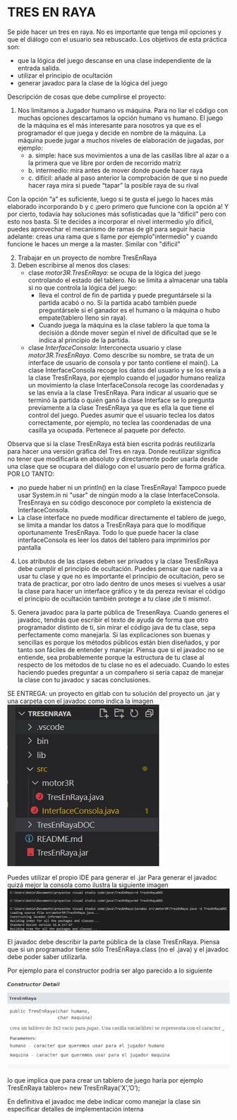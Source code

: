 # TRES EN RAYA
Se pide hacer  un tres en raya. 
No es importante que tenga mil opciones y que el diálogo con el usuario sea rebuscado. Los objetivos de esta práctica son:
- que la lógica del juego descanse en una clase independiente de la entrada salida.
- utilizar el principio de ocultación
- generar javadoc para la clase de la lógica del juego 

Descripción de cosas que debe  cumplirse el proyecto:
1. Nos limitamos a Jugador humano vs máquina. Para no liar el código con muchas opciones descartamos la opción humano vs humano. El juego de la máquina es el más interesante para nosotros ya que es el programador el que juega y decide en nombre de la máquina. La máquina puede jugar a muchos niveles de elaboración de jugadas, por ejemplo:
    * a. simple: hace sus movimientos a una de las casillas libre al azar o a la primera que ve libre por orden de recorrido matriz
    * b. intermedio: mira antes de mover donde  puede hacer raya 
    * c. difícil: añade al paso anterior la comprobación de que si no puede hacer raya mira si puede  “tapar” la posible raya de su rival 

Con la opción “a” es suficiente, luego si te gusta el juego lo haces más elaborado incorporando b y c ¡pero primero que funcione con la       opción a! Y por cierto, todavía hay soluciones más sofisticadas que la “dificil” pero con esto nos basta.
Si te decides a incorporar el nivel intermedio y/o dificil, puedes aprovechar el mecanismo de ramas de git para seguir hacia adelante: creas una rama que s llame por ejemplo"intermedio" y cuando funcione le haces un merge a la master. Similar con "dificil"

2. Trabajar en un proyecto de nombre TresEnRaya
3. Deben escribirse  al menos  dos clases:
    * clase *motor3R.TresEnRaya*: se ocupa de  la lógica  del juego controlando el estado del tablero. No se limita a almacenar una tabla si no que controla la lógica del juego:
       *  lleva el control de fin de partida y puede preguntársele si la partida acabó o no. Si la partida acabó también puede preguntársele si el ganador es el humano o la máquina o hubo empate(tablero lleno sin raya). 
        * Cuando juega la máquina es la clase tablero la que toma la decisión a dónde mover según el nivel de dificultad que se le indica al principio de la partida. 
   * clase *InterfaceConsola*: Interconecta usuario y clase *motor3R.TresEnRaya*. Como describe su nombre, se trata de un  interface de usuario de consola y por tanto contiene el main(). La clase InterfaceConsola recoge los datos del usuario y se los envía a la clase TresEnRaya, por ejemplo cuando el jugador humano realiza un movimiento la clase InterfaceConsola recoge las coordenadas y se las envía a la clase TresEnRaya. Para indicar al usuario que se terminó la partida o quién ganó  la clase Interface se lo pregunta previamente a la clase TresEnRaya ya que es ella la que tiene el control del juego. Puedes asumir que el usuario teclea los datos correctamente, por ejemplo, no teclea las coordenadas de una casilla ya ocupada. Pertenece al paquete por defecto.

Observa que si la clase TresEnRaya está bien escrita podrás reutilizarla para hacer una versión gráfica del Tres en raya. Donde reutilizar significa no tener que modificarla en absoluto y  directamente poder usarla desde  una  clase  que se ocupara del diálogo con el usuario pero de forma gráfica. POR LO TANTO:
* ¡no puede haber ni un println() en la clase TresEnRaya! Tampoco puede usar System.in ni "usar" de ningún modo a la clase InterfaceConsola. TresEnraya en su código desconoce por completo la existencia de InterfaceConsola.
* La clase interface no puede modificar directamente el tablero de juego, se limita a mandar los datos a TresEnRaya para que lo modifique oportunamente TresEnRaya. Todo lo que puede hacer la clase interfaceConsola es leer los datos del tablero para imprimirlos por pantalla

4. Los atributos de las clases deben ser privados y  la clase TresEnRaya debe cumplir el principio de ocultación. Puedes pensar que nadie va a usar tu clase y que no es importante el principio de ocultación, pero se trata de practicar, por otro lado dentro de unos meses si vuelves a usar la clase para hacer un interface gráfico y te da pereza revisar el código el principio de ocultación también protege a tu clase ¡de ti mismo!. 

5. Genera javadoc para la parte pública de TresenRaya. Cuando generes el javadoc, tendrás que escribir el texto de ayuda de forma que otro programador distinto de ti, sin mirar el código java de tu clase, sepa perfectamente como manejarla. Si las explicaciones son buenas y sencillas es porque los métodos públicos están bien diseñados, y por tanto son fáciles de entender y manejar. Piensa que si el javadoc no se entiende, sea probablemente porque la estructura de tu clase al respecto de los métodos de tu clase no es el adecuado. Cuando lo estes haciendo puedes preguntar a un compañero si sería capaz de manejar la clase con tu javadoc y sacas conclusiones. 


SE ENTREGA:  un proyecto en gitlab  con tu solución del proyecto un .jar y una carpeta con el javadoc como indica la imagen
![ALT](estructura.jpg)










Puedes utilizar el propio IDE para generar el .jar
Para generar el javadoc quizá mejor la consola como ilustra la siguiente imagen
![ALT](crearjavadocwindows.jpg)

El javadoc debe describir la parte pública de la clase TresEnRaya. Piensa que si un programador tiene sólo TresEnRaya.class (no el .java) y el javadoc debe poder saber utilizarla.

Por ejemplo para el constructor podría ser algo parecido a lo siguiente

![ALT](CapturaJavadoc.jpg)

lo que implica que para crear un tablero de juego haría por ejemplo
 TresEnRaya tablero= new TresEnRaya(‘X’,’O’);

En definitiva el javadoc me debe indicar como manejar la clase sin especificar detalles de implementación interna

